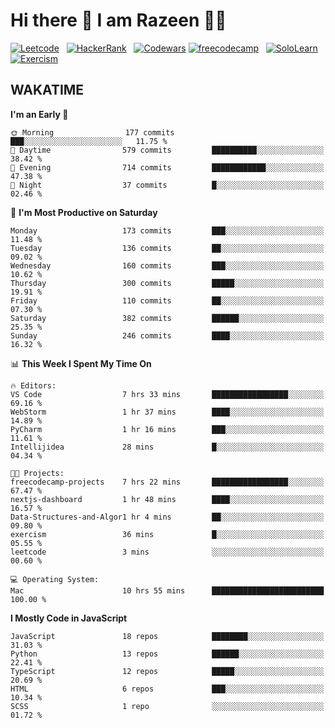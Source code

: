# Hi there 👋 I am Razeen 👩‍💻


[![Leetcode](https://img.shields.io/badge/-LeetCode-FFA116?style=for-the-badge&logo=LeetCode&logoColor=black)](https://leetcode.com/razeenshaikh/)&nbsp;&nbsp;
[![HackerRank](https://img.shields.io/badge/-Hackerrank-2EC866?style=for-the-badge&logo=HackerRank&logoColor=white)](https://www.hackerrank.com/profile/razeen_m_shaikh)&nbsp;&nbsp;
[![Codewars](https://img.shields.io/badge/Codewars-B1361E?style=for-the-badge&logo=Codewars&logoColor=white)](https://www.codewars.com/users/razeen_shaikh)
[![freecodecamp](https://img.shields.io/badge/freecodecamp-27273D?style=for-the-badge&logo=freecodecamp&logoColor=white)](https://www.freecodecamp.org/razeen)&nbsp;&nbsp;
[![SoloLearn](https://img.shields.io/badge/-Sololearn-3a464b?style=for-the-badge&logo=Sololearn&logoColor=white)](https://www.sololearn.com/en/profile/30940776)&nbsp;&nbsp;
[![Exercism](https://img.shields.io/badge/Exercism-009CAB?style=for-the-badge&logo=exercism&logoColor=white)](https://exercism.org/profiles/Razeen-Shaikh)

## WAKATIME

<!--START_SECTION:waka-->
**I'm an Early 🐤** 

```text
🌞 Morning                177 commits         ███░░░░░░░░░░░░░░░░░░░░░░   11.75 % 
🌆 Daytime                579 commits         ██████████░░░░░░░░░░░░░░░   38.42 % 
🌃 Evening                714 commits         ████████████░░░░░░░░░░░░░   47.38 % 
🌙 Night                  37 commits          █░░░░░░░░░░░░░░░░░░░░░░░░   02.46 % 
```
📅 **I'm Most Productive on Saturday** 

```text
Monday                   173 commits         ███░░░░░░░░░░░░░░░░░░░░░░   11.48 % 
Tuesday                  136 commits         ██░░░░░░░░░░░░░░░░░░░░░░░   09.02 % 
Wednesday                160 commits         ███░░░░░░░░░░░░░░░░░░░░░░   10.62 % 
Thursday                 300 commits         █████░░░░░░░░░░░░░░░░░░░░   19.91 % 
Friday                   110 commits         ██░░░░░░░░░░░░░░░░░░░░░░░   07.30 % 
Saturday                 382 commits         ██████░░░░░░░░░░░░░░░░░░░   25.35 % 
Sunday                   246 commits         ████░░░░░░░░░░░░░░░░░░░░░   16.32 % 
```


📊 **This Week I Spent My Time On** 

```text
🔥 Editors: 
VS Code                  7 hrs 33 mins       █████████████████░░░░░░░░   69.16 % 
WebStorm                 1 hr 37 mins        ████░░░░░░░░░░░░░░░░░░░░░   14.89 % 
PyCharm                  1 hr 16 mins        ███░░░░░░░░░░░░░░░░░░░░░░   11.61 % 
Intellijidea             28 mins             █░░░░░░░░░░░░░░░░░░░░░░░░   04.34 % 

🐱‍💻 Projects: 
freecodecamp-projects    7 hrs 22 mins       █████████████████░░░░░░░░   67.47 % 
nextjs-dashboard         1 hr 48 mins        ████░░░░░░░░░░░░░░░░░░░░░   16.57 % 
Data-Structures-and-Algor1 hr 4 mins         ██░░░░░░░░░░░░░░░░░░░░░░░   09.80 % 
exercism                 36 mins             █░░░░░░░░░░░░░░░░░░░░░░░░   05.55 % 
leetcode                 3 mins              ░░░░░░░░░░░░░░░░░░░░░░░░░   00.60 % 

💻 Operating System: 
Mac                      10 hrs 55 mins      █████████████████████████   100.00 % 
```

**I Mostly Code in JavaScript** 

```text
JavaScript               18 repos            ████████░░░░░░░░░░░░░░░░░   31.03 % 
Python                   13 repos            ██████░░░░░░░░░░░░░░░░░░░   22.41 % 
TypeScript               12 repos            █████░░░░░░░░░░░░░░░░░░░░   20.69 % 
HTML                     6 repos             ███░░░░░░░░░░░░░░░░░░░░░░   10.34 % 
SCSS                     1 repo              ░░░░░░░░░░░░░░░░░░░░░░░░░   01.72 % 
```




<!--END_SECTION:waka-->
